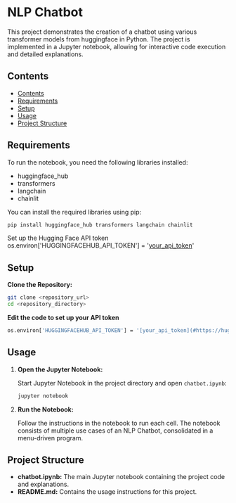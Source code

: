 # NLP Chatbot
This project demonstrates the creation of a chatbot using various transformer models from huggingface in Python. The project is implemented in a Jupyter notebook, allowing for interactive code execution and detailed explanations.

## Contents

- [Contents](#contents)
- [Requirements](#requirements)
- [Setup](#setup)
- [Usage](#usage)
- [Project Structure](#project-structure)

## Requirements

To run the notebook, you need the following libraries installed:

- huggingface_hub
- transformers
- langchain
- chainlit
  
You can install the required libraries using pip:

```bash
pip install huggingface_hub transformers langchain chainlit
```

Set up the Hugging Face API token
os.environ['HUGGINGFACEHUB_API_TOKEN'] = '[your_api_token](#https://huggingface.co/settings/tokens)'

## Setup

**Clone the Repository:**

   ```bash
   git clone <repository_url>
   cd <repository_directory>
   ```

**Edit the code to set up your API token**

   ```bash
   os.environ['HUGGINGFACEHUB_API_TOKEN'] = '[your_api_token](#https://huggingface.co/settings/tokens)'
   ```

## Usage

1. **Open the Jupyter Notebook:**

   Start Jupyter Notebook in the project directory and open `chatbot.ipynb`:

   ```bash
   jupyter notebook
   ```

2. **Run the Notebook:**

   Follow the instructions in the notebook to run each cell. The notebook consists of multiple use cases of an NLP Chatbot, consolidated in a menu-driven program.

## Project Structure

- **chatbot.ipynb:** The main Jupyter notebook containing the project code and explanations.
- **README.md:** Contains the usage instructions for this project.
